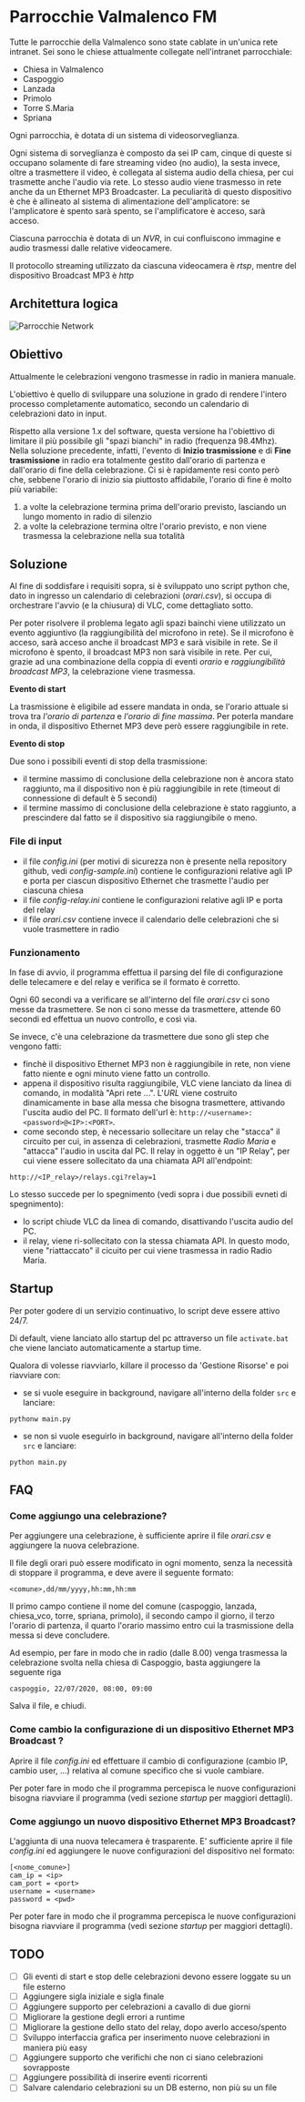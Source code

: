 # Parrocchie Valmalenco FM

Tutte le parrocchie della Valmalenco sono state cablate in un'unica rete intranet.
Sei sono le chiese attualmente collegate nell'intranet parrocchiale: 
- Chiesa in Valmalenco
- Caspoggio
- Lanzada
- Primolo
- Torre S.Maria
- Spriana

Ogni parrocchia, è dotata di un sistema di videosorveglianza. 

Ogni sistema di sorveglianza è composto da sei IP cam, cinque di queste si occupano solamente di fare streaming 
video (no audio), la sesta invece, oltre a trasmettere il video, è collegata al sistema audio della 
chiesa, per cui trasmette anche l'audio via rete. 
Lo stesso audio viene trasmesso in rete anche da un Ethernet MP3 Broadcaster. La peculiarità di questo dispositivo è che 
è allineato al sistema di alimentazione dell'amplicatore: se l'amplicatore è spento sarà spento, se l'amplificatore è acceso, sarà acceso. 

Ciascuna parrocchia è dotata di un _NVR_, in cui confluiscono immagine e audio trasmessi dalle relative videocamere. 

Il protocollo streaming utilizzato da ciascuna videocamera è _rtsp_, mentre del dispositivo Broadcast MP3 è _http_ 

## Architettura logica
![Parrocchie Network](https://github.com/AleNegrini/parrocchie-valmalenco-FM/blob/develop/schema/architettura.png)

## Obiettivo
Attualmente le celebrazioni vengono trasmesse in radio in maniera manuale. 

L'obiettivo è quello di sviluppare una soluzione in grado di rendere l'intero processo completamente automatico, secondo 
un calendario di celebrazioni dato in input.

Rispetto alla versione 1.x del software, questa versione ha l'obiettivo di limitare il più possibile gli "spazi bianchi" in radio (frequenza 98.4Mhz). 
Nella soluzione precedente, infatti, l'evento di **Inizio trasmissione** e di **Fine trasmissione** in radio era totalmente gestito
dall'orario di partenza e dall'orario di fine della celebrazione. 
Ci si è rapidamente resi conto però che, sebbene l'orario di inizio sia piuttosto affidabile, l'orario di fine è molto più variabile: 
1) a volte la celebrazione termina prima dell'orario previsto, lasciando un lungo momento in radio di silenzio
2) a volte la celebrazione termina oltre l'orario previsto, e non viene trasmessa la celebrazione nella sua totalità

## Soluzione
Al fine di soddisfare i requisiti sopra, si è sviluppato uno script python che, dato in ingresso un calendario di 
celebrazioni (_orari.csv_), si occupa di orchestrare l'avvio (e la chiusura) di VLC, come dettagliato sotto. 

Per poter risolvere il problema legato agli spazi bainchi viene utilizzato un evento aggiuntivo (la raggiungibilità del microfono in rete). 
Se il microfono è acceso, sarà acceso anche il broadcast MP3 e sarà visibile in rete. Se il microfono è spento, il broadcast MP3 non sarà visibile in rete. 
Per cui, grazie ad una combinazione della coppia di eventi _orario_ e _raggiungibilità broadcast MP3_, la celebrazione viene trasmessa.

**Evento di start**

La trasmissione è eligibile ad essere mandata in onda, se l'orario attuale si trova tra _l'orario di partenza_ e _l'orario 
di fine massima_. Per poterla mandare in onda, il dispositivo Ethernet MP3 deve però essere raggiungibile in rete.   

**Evento di stop**

Due sono i possibili eventi di stop della trasmissione: 
- il termine massimo di conclusione della celebrazione non è ancora stato raggiunto, ma il dispositivo non è più raggiungibile in rete 
(timeout di connessione di default è 5 secondi)
- il termine massimo di conclusione della celebrazione è stato raggiunto, a prescindere dal fatto se il dispositivo sia raggiungibile o meno. 

### File di input
- il file _config.ini_ (per motivi di sicurezza non è presente nella repository github, vedi _config-sample.ini_) 
contiene le configurazioni relative agli IP e porta per ciascun dispositivo Ethernet che trasmette l'audio per 
ciascuna chiesa
- il file _config-relay.ini_ contiene le configurazioni relative agli IP e porta del relay
- il file _orari.csv_ contiene invece il calendario delle celebrazioni che si vuole trasmettere in radio

### Funzionamento 
In fase di avvio, il programma effettua il parsing del file di configurazione delle telecamere e del relay e verifica se
il formato è corretto. 

Ogni 60 secondi va a verificare se all'interno del file _orari.csv_ ci sono messe da trasmettere. Se non ci sono messe 
da trasmettere, attende 60 secondi ed effettua un nuovo controllo, e così via. 

Se invece, c'è una celebrazione da trasmettere due sono gli step che vengono fatti:
- finchè il dispositivo Ethernet MP3 non è raggiungibile in rete, non viene fatto niente e ogni minuto viene fatto un controllo.  
- appena il dispositivo risulta raggiungibile, VLC viene lanciato da linea di comando, in modalità "Apri rete ...". 
L'_URL_ viene costruito dinamicamente in base alla messa che bisogna trasmettere, attivando l'uscita audio del PC. 
Il formato dell'url è: `http://<username>:<password>@<IP>:<PORT>`. 
- come secondo step, è necessario sollecitare un relay che "stacca" il circuito per cui, in assenza di celebrazioni, 
trasmette _Radio Maria_ e "attacca" l'audio in uscita dal PC.
Il relay in oggetto è un "IP Relay", per cui viene essere sollecitato da una chiamata API all'endpoint:
```
http://<IP_relay>/relays.cgi?relay=1
```

Lo stesso succede per lo spegnimento (vedi sopra i due possibili evneti di spegnimento):
- lo script chiude VLC da linea di comando, disattivando l'uscita audio del PC. 
- il relay, viene ri-sollecitato con la stessa chiamata API. In questo modo, viene "riattaccato" il cicuito per cui
viene trasmessa in radio Radio Maria.

## Startup
Per poter godere di un servizio continuativo, lo script deve essere attivo 24/7. 

Di default, viene lanciato allo startup del pc attraverso un file `activate.bat` che viene lanciato automaticamente a
startup time. 

Qualora di volesse riavviarlo, killare il processo da 'Gestione Risorse' e poi riavviare con:
- se si vuole eseguire in background, navigare all'interno della folder `src` e lanciare: 
```
pythonw main.py
```
- se non si vuole eseguirlo in background, navigare all'interno della folder `src` e lanciare:
```
python main.py
```

## FAQ
### Come aggiungo una celebrazione?
Per aggiungere una celebrazione, è sufficiente aprire il file _orari.csv_ e aggiungere la nuova celebrazione.
 
Il file degli orari può essere modificato in ogni momento, senza la necessità di stoppare il programma, e deve avere il
seguente formato:
```
<comune>,dd/mm/yyyy,hh:mm,hh:mm
```
Il primo campo contiene il nome del comune (caspoggio, lanzada, chiesa_vco, torre, spriana, primolo), il secondo campo
il giorno, il terzo l'orario di partenza, il quarto l'orario massimo entro cui la trasmissione della messa si deve concludere.
 
Ad esempio, per fare in modo che in radio (dalle 8.00) venga trasmessa la celebrazione svolta nella 
chiesa di Caspoggio, basta aggiungere la seguente riga 
```
caspoggio, 22/07/2020, 08:00, 09:00
```

Salva il file, e chiudi.

### Come cambio la configurazione di un dispositivo Ethernet MP3 Broadcast ?
Aprire il file _config.ini_ ed effettuare il cambio di configurazione (cambio IP, cambio user, ...) relativa al comune 
specifico che si vuole cambiare.

Per poter fare in modo che il programma percepisca le nuove configurazioni bisogna riavviare il programma (vedi sezione
_startup_ per maggiori dettagli). 

### Come aggiungo un nuovo dispositivo Ethernet MP3 Broadcast?
L'aggiunta di una nuova telecamera è trasparente. E' sufficiente aprire il file _config.ini_ ed aggiungere le nuove 
configurazioni del dispositivo nel formato:
```
[<nome_comune>]
cam_ip = <ip>
cam_port = <port>
username = <username>
password = <pwd>
```
Per poter fare in modo che il programma percepisca le nuove configurazioni bisogna riavviare il programma (vedi sezione
_startup_ per maggiori dettagli). 

## TODO
- [ ] Gli eventi di start e stop delle celebrazioni devono essere loggate su un file esterno
- [ ] Aggiungere sigla iniziale e sigla finale
- [ ] Aggiungere supporto per celebrazioni a cavallo di due giorni
- [ ] Migliorare la gestione degli errori a runtime
- [ ] Migliorare la gestione dello stato del relay, dopo averlo acceso/spento
- [ ] Sviluppo interfaccia grafica per inserimento nuove celebrazioni in maniera più easy
- [ ] Aggiungere supporto che verifichi che non ci siano celebrazioni sovrapposte
- [ ] Aggiungere possibilità di inserire eventi ricorrenti
- [ ] Salvare calendario celebrazioni su un DB esterno, non più su un file